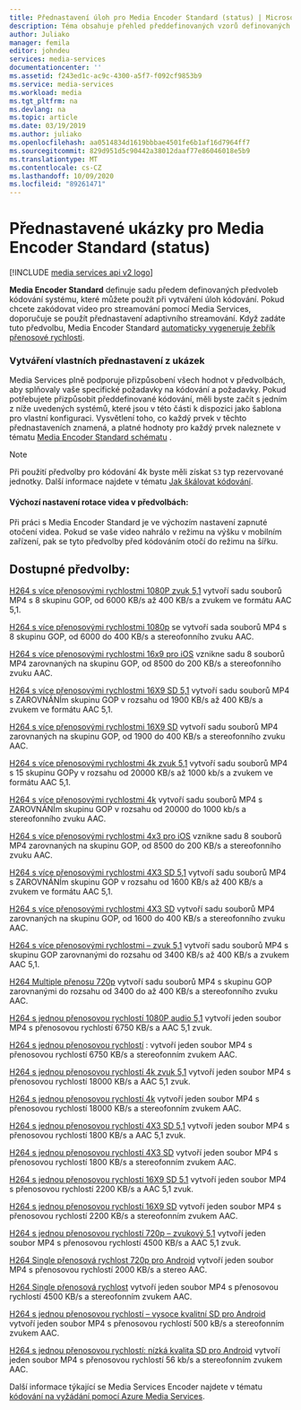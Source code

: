 ```yaml
---
title: Přednastavení úloh pro Media Encoder Standard (status) | Microsoft Docs
description: Téma obsahuje přehled předdefinovaných vzorů definovaných službou pro Media Encoder Standard (status).
author: Juliako
manager: femila
editor: johndeu
services: media-services
documentationcenter: ''
ms.assetid: f243ed1c-ac9c-4300-a5f7-f092cf9853b9
ms.service: media-services
ms.workload: media
ms.tgt_pltfrm: na
ms.devlang: na
ms.topic: article
ms.date: 03/19/2019
ms.author: juliako
ms.openlocfilehash: aa0514834d1619bbbae4501fe6b1af16d7964ff7
ms.sourcegitcommit: 829d951d5c90442a38012daaf77e86046018e5b9
ms.translationtype: MT
ms.contentlocale: cs-CZ
ms.lasthandoff: 10/09/2020
ms.locfileid: "89261471"
---
```

# <a name="sample-presets-for-media-encoder-standard-mes"></a>Přednastavené ukázky pro Media Encoder Standard (status)

[!INCLUDE [media services api v2 logo](./includes/v2-hr.md)]

**Media Encoder Standard** definuje sadu předem definovaných předvoleb kódování systému, které můžete použít při vytváření úloh kódování. Pokud chcete zakódovat video pro streamování pomocí Media Services, doporučuje se použít přednastavení adaptivního streamování. Když zadáte tuto předvolbu, Media Encoder Standard [automaticky vygeneruje žebřík přenosové rychlosti](media-services-autogen-bitrate-ladder-with-mes.md). 

### <a name="creating-custom-presets-from-samples"></a>Vytváření vlastních přednastavení z ukázek
Media Services plně podporuje přizpůsobení všech hodnot v předvolbách, aby splňovaly vaše specifické požadavky na kódování a požadavky. Pokud potřebujete přizpůsobit předdefinované kódování, měli byste začít s jedním z níže uvedených systémů, které jsou v této části k dispozici jako šablona pro vlastní konfiguraci. Vysvětlení toho, co každý prvek v těchto přednastaveních znamená, a platné hodnoty pro každý prvek naleznete v tématu [Media Encoder Standard schématu](media-services-mes-schema.md) .  
  
> [!NOTE]
>  Při použití předvolby pro kódování 4k byste měli získat `S3` typ rezervované jednotky. Další informace najdete v tématu [Jak škálovat kódování](./media-services-scale-media-processing-overview.md).  

#### <a name="video-rotation-default-setting-in-presets"></a>Výchozí nastavení rotace videa v předvolbách:
Při práci s Media Encoder Standard je ve výchozím nastavení zapnuté otočení videa. Pokud se vaše video nahrálo v režimu na výšku v mobilním zařízení, pak se tyto předvolby před kódováním otočí do režimu na šířku.
 
## <a name="available-presets"></a>Dostupné předvolby: 

 [H264 s více přenosovými rychlostmi 1080P zvuk 5,1](media-services-mes-preset-H264-Multiple-Bitrate-1080p-Audio-5.1.md) vytvoří sadu souborů MP4 s 8 skupinu GOP, od 6000 KB/s až 400 KB/s a zvukem ve formátu AAC 5,1.  
  
 [H264 s více přenosovými rychlostmi 1080p](media-services-mes-preset-H264-Multiple-Bitrate-1080p.md) se vytvoří sada souborů MP4 s 8 skupinu GOP, od 6000 do 400 KB/s a stereofonního zvuku AAC.  
  
 [H264 s více přenosovými rychlostmi 16x9 pro iOS](media-services-mes-preset-H264-Multiple-Bitrate-16x9-for-iOS.md) vznikne sadu 8 souborů MP4 zarovnaných na skupinu GOP, od 8500 do 200 KB/s a stereofonního zvuku AAC.  
  
 [H264 s více přenosovými rychlostmi 16X9 SD 5,1](media-services-mes-preset-H264-Multiple-Bitrate-16x9-SD-Audio-5.1.md) vytvoří sadu souborů MP4 s ZAROVNÁNÍm skupinu GOP v rozsahu od 1900 KB/s až 400 KB/s a zvukem ve formátu AAC 5,1.  
  
 [H264 s více přenosovými rychlostmi 16X9 SD](media-services-mes-preset-H264-Multiple-Bitrate-16x9-SD.md) vytvoří sadu souborů MP4 zarovnaných na skupinu GOP, od 1900 do 400 KB/s a stereofonního zvuku AAC.  
  
 [H264 s více přenosovými rychlostmi 4k zvuk 5,1](media-services-mes-preset-H264-Multiple-Bitrate-4K-Audio-5.1.md) vytvoří sadu souborů MP4 s 15 skupinu GOPy v rozsahu od 20000 KB/s až 1000 kb/s a zvukem ve formátu AAC 5,1.  
  
 [H264 s více přenosovými rychlostmi 4k](media-services-mes-preset-H264-Multiple-Bitrate-4K.md) vytvoří sadu souborů MP4 s ZAROVNÁNÍm skupinu GOP v rozsahu od 20000 do 1000 kb/s a stereofonního zvuku AAC.  
  
 [H264 s více přenosovými rychlostmi 4x3 pro iOS](media-services-mes-preset-H264-Multiple-Bitrate-4x3-for-iOS.md) vznikne sadu 8 souborů MP4 zarovnaných na skupinu GOP, od 8500 do 200 KB/s a stereofonního zvuku AAC.  
  
 [H264 s více přenosovými rychlostmi 4X3 SD 5,1](media-services-mes-preset-H264-Multiple-Bitrate-4x3-SD-Audio-5.1.md) vytvoří sadu souborů MP4 s ZAROVNÁNÍm skupinu GOP v rozsahu od 1600 KB/s až 400 KB/s a zvukem ve formátu AAC 5,1.  
  
 [H264 s více přenosovými rychlostmi 4X3 SD](media-services-mes-preset-H264-Multiple-Bitrate-4x3-SD.md) vytvoří sadu souborů MP4 zarovnaných na skupinu GOP, od 1600 do 400 KB/s a stereofonního zvuku AAC.  
  
 [H264 s více přenosovými rychlostmi – zvuk 5,1](media-services-mes-preset-H264-Multiple-Bitrate-720p-Audio-5.1.md) vytvoří sadu souborů MP4 s skupinu GOP zarovnanými do rozsahu od 3400 KB/s až 400 KB/s a zvukem AAC 5,1.  
  
 [H264 Multiple přenosu 720p](media-services-mes-preset-H264-Multiple-Bitrate-720p.md) vytvoří sadu souborů MP4 s skupinu GOP zarovnanými do rozsahu od 3400 do až 400 KB/s a stereofonního zvuku AAC.  
  
 [H264 s jednou přenosovou rychlostí 1080P audio 5,1](media-services-mes-preset-H264-Single-Bitrate-1080p-Audio-5.1.md) vytvoří jeden soubor MP4 s přenosovou rychlostí 6750 KB/s a AAC 5,1 zvuk.  
  
 [H264 s jednou přenosovou rychlostí](media-services-mes-preset-H264-Single-Bitrate-1080p.md) : vytvoří jeden soubor MP4 s přenosovou rychlostí 6750 KB/s a stereofonním zvukem AAC.  
  
 [H264 s jednou přenosovou rychlostí 4k zvuk 5,1](media-services-mes-preset-H264-Single-Bitrate-4K-Audio-5.1.md) vytvoří jeden soubor MP4 s přenosovou rychlostí 18000 KB/s a AAC 5,1 zvuk.  
  
 [H264 s jednou přenosovou rychlostí 4k](media-services-mes-preset-H264-Single-Bitrate-4K.md) vytvoří jeden soubor MP4 s přenosovou rychlostí 18000 KB/s a stereofonním zvukem AAC.  
  
 [H264 s jednou přenosovou rychlostí 4X3 SD 5,1](media-services-mes-preset-H264-Single-Bitrate-4x3-SD-Audio-5.1.md) vytvoří jeden soubor MP4 s přenosovou rychlostí 1800 KB/s a AAC 5,1 zvuk.  
  
 [H264 s jednou přenosovou rychlostí 4X3 SD](media-services-mes-preset-H264-Single-Bitrate-4x3-SD.md) vytvoří jeden soubor MP4 s přenosovou rychlostí 1800 KB/s a stereofonním zvukem AAC.  
  
 [H264 s jednou přenosovou rychlostí 16X9 SD 5,1](media-services-mes-preset-H264-Single-Bitrate-16x9-SD-Audio-5.1.md) vytvoří jeden soubor MP4 s přenosovou rychlostí 2200 KB/s a AAC 5,1 zvuk.  
  
 [H264 s jednou přenosovou rychlostí 16X9 SD](media-services-mes-preset-H264-Single-Bitrate-16x9-SD.md) vytvoří jeden soubor MP4 s přenosovou rychlostí 2200 KB/s a stereofonním zvukem AAC.  
  
 [H264 s jednou přenosovou rychlostí 720p – zvukový 5,1](media-services-mes-preset-H264-Single-Bitrate-720p-Audio-5.1.md) vytvoří jeden soubor MP4 s přenosovou rychlostí 4500 KB/s a AAC 5,1 zvuk.  
  
 [H264 Single přenosová rychlost 720p pro Android](media-services-mes-preset-H264-Single-Bitrate-720p-for-Android.md) vytvoří jeden soubor MP4 s přenosovou rychlostí 2000 KB/s a stereo AAC.  
  
 [H264 Single přenosová rychlost](media-services-mes-preset-H264-Single-Bitrate-720p.md) vytvoří jeden soubor MP4 s přenosovou rychlostí 4500 KB/s a stereofonním zvukem AAC.  
  
 [H264 s jednou přenosovou rychlostí – vysoce kvalitní SD pro Android](media-services-mes-preset-H264-Single-Bitrate-High-Quality-SD-for-Android.md) vytvoří jeden soubor MP4 s přenosovou rychlostí 500 kB/s a stereofonním zvukem AAC.  
  
 [H264 s jednou přenosovou rychlostí: nízká kvalita SD pro Android](media-services-mes-preset-H264-Single-Bitrate-Low-Quality-SD-for-Android.md) vytvoří jeden soubor MP4 s přenosovou rychlostí 56 kb/s a stereofonním zvukem AAC.  
  
 Další informace týkající se Media Services Encoder najdete v tématu [kódování na vyžádání pomocí Azure Media Services](./media-services-encode-asset.md).
